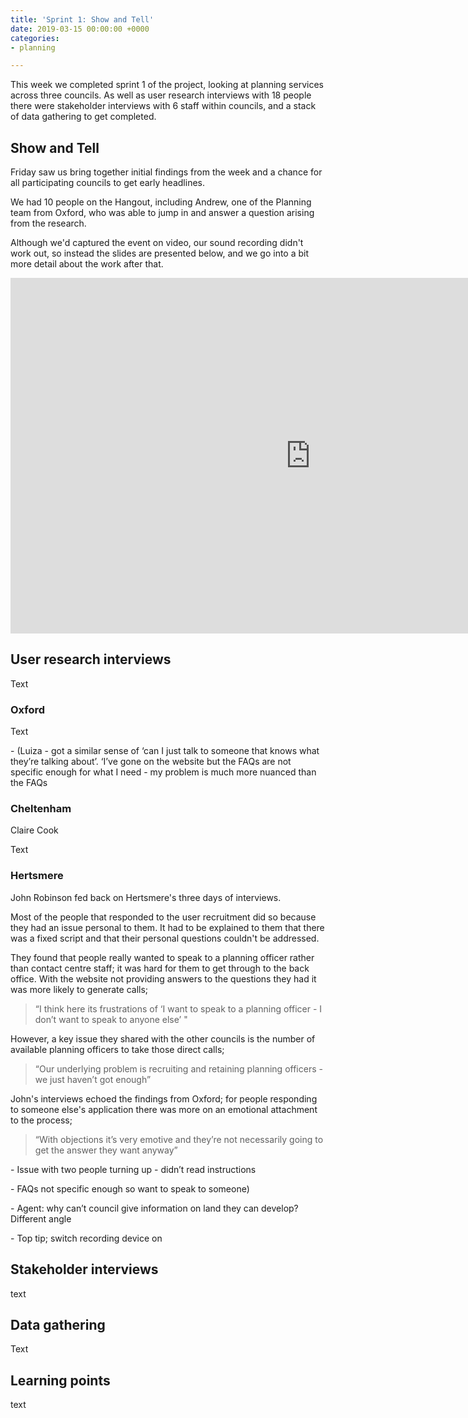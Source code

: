 ```yaml
---
title: 'Sprint 1: Show and Tell'
date: 2019-03-15 00:00:00 +0000
categories:
- planning

---
```

This week we completed sprint 1 of the project, looking at planning services across three councils. As well as user research interviews with 18 people there were stakeholder interviews with 6 staff within councils, and a stack of data gathering to get completed.

## Show and Tell

Friday saw us bring together initial findings from the week and a chance for all participating councils to get early headlines.

We had 10 people on the Hangout, including Andrew, one of the Planning team from Oxford, who was able to jump in and answer a question arising from the research. 

Although we'd captured the event on video, our sound recording didn't work out, so instead the slides are presented below, and we go into a bit more detail about the work after that. 

<iframe src="https://docs.google.com/presentation/d/e/2PACX-1vRL60AkTgPt42DSsPPfXepnQca6IR7iircKCS7ixlylSyPr0m_S6GRi94dUAH41u5nNAuIB_vXlN4jO/embed?start=false&loop=false&delayms=5000" frameborder="0" width="960" height="569" allowfullscreen="true" mozallowfullscreen="true" webkitallowfullscreen="true"></iframe>

## User research interviews

Text

### Oxford

Text

\- (Luiza - got a similar sense of ‘can I just talk to someone that knows what they’re talking about’. ‘I’ve gone on the website but the FAQs are not specific enough for what I need - my problem is much more nuanced than the FAQs

### Cheltenham

Claire Cook

Text

### Hertsmere

John Robinson fed back on Hertsmere's three days of interviews. 

Most of the people that responded to the user recruitment did so because they had an issue personal to them. It had to be explained to them that there was a fixed script and that their personal questions couldn't be addressed.

They found that people really wanted to speak to a planning officer rather than contact centre staff; it was hard for them to get through to the back office. With the website not providing answers to the questions they had it was more likely to generate calls;

> “I think here its frustrations of ‘I want to speak to a planning officer - I don’t want to speak to anyone else’ "

However, a key issue they shared with the other councils is  the number of available planning officers to take those direct calls;

> “Our underlying problem is recruiting and retaining planning officers - we just haven’t got enough”

John's interviews echoed the findings from Oxford; for people responding to someone else's application there was more on an emotional attachment to the process;

> “With objections it’s very emotive and they’re not necessarily going to get the answer they want anyway”

\- Issue with two people turning up - didn’t read instructions

\- FAQs not specific enough so want to speak to someone)

\- Agent: why can’t council give information on land they can develop? Different angle

\- Top tip; switch recording device on

## Stakeholder interviews

text

## Data gathering

Text

## Learning points

text